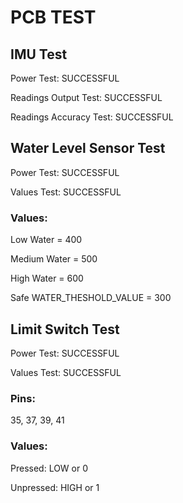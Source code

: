 # PCB TEST

## IMU Test

Power Test: SUCCESSFUL

Readings Output Test: SUCCESSFUL

Readings Accuracy Test: SUCCESSFUL

## Water Level Sensor Test

Power Test: SUCCESSFUL

Values Test: SUCCESSFUL

### Values:

Low Water = 400

Medium Water = 500

High Water = 600

Safe WATER_THESHOLD_VALUE = 300

## Limit Switch Test

Power Test: SUCCESSFUL

Values Test: SUCCESSFUL

### Pins:

35, 37, 39, 41

### Values:

Pressed: LOW or 0

Unpressed: HIGH or 1
